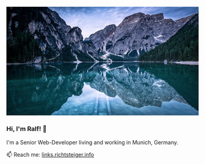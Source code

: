 ![banner](./intro.jpg)
### Hi, I'm Ralf! 👋

I'm a Senior Web-Developer living and working in Munich, Germany.

📫 Reach me: [links.richtsteiger.info](https://links.richtsteiger.info)
